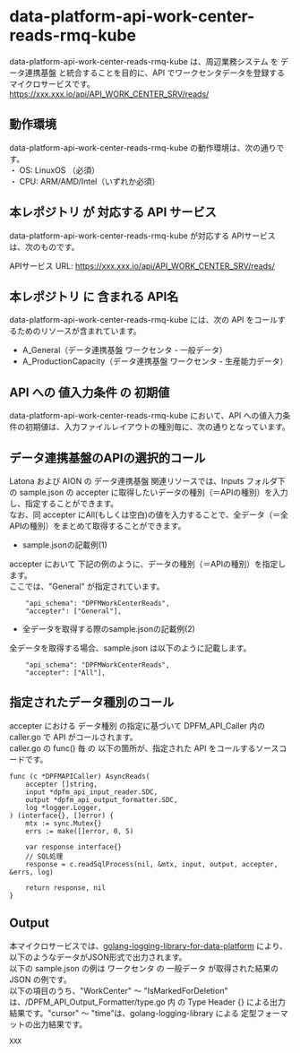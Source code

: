 # data-platform-api-work-center-reads-rmq-kube

data-platform-api-work-center-reads-rmq-kube は、周辺業務システム を データ連携基盤 と統合することを目的に、API でワークセンタデータを登録するマイクロサービスです。  
https://xxx.xxx.io/api/API_WORK_CENTER_SRV/reads/

## 動作環境

data-platform-api-work-center-reads-rmq-kube の動作環境は、次の通りです。  
・ OS: LinuxOS （必須）  
・ CPU: ARM/AMD/Intel（いずれか必須）  


## 本レポジトリ が 対応する API サービス
data-platform-api-work-center-reads-rmq-kube が対応する APIサービス は、次のものです。

APIサービス URL: https://xxx.xxx.io/api/API_WORK_CENTER_SRV/reads/

## 本レポジトリ に 含まれる API名
data-platform-api-work-center-reads-rmq-kube には、次の API をコールするためのリソースが含まれています。  

* A_General（データ連携基盤 ワークセンタ - 一般データ）
* A_ProductionCapacity（データ連携基盤 ワークセンタ - 生産能力データ）

## API への 値入力条件 の 初期値
data-platform-api-work-center-reads-rmq-kube において、API への値入力条件の初期値は、入力ファイルレイアウトの種別毎に、次の通りとなっています。  

## データ連携基盤のAPIの選択的コール

Latona および AION の データ連携基盤 関連リソースでは、Inputs フォルダ下の sample.json の accepter に取得したいデータの種別（＝APIの種別）を入力し、指定することができます。  
なお、同 accepter にAll(もしくは空白)の値を入力することで、全データ（＝全APIの種別）をまとめて取得することができます。  

* sample.jsonの記載例(1)  

accepter において 下記の例のように、データの種別（＝APIの種別）を指定します。  
ここでは、"General" が指定されています。    
  
```
	"api_schema": "DPFMWorkCenterReads",
	"accepter": ["General"],
```
  
* 全データを取得する際のsample.jsonの記載例(2)  

全データを取得する場合、sample.json は以下のように記載します。  

```
	"api_schema": "DPFMWorkCenterReads",
	"accepter": ["All"],
```

## 指定されたデータ種別のコール

accepter における データ種別 の指定に基づいて DPFM_API_Caller 内の caller.go で API がコールされます。  
caller.go の func() 毎 の 以下の箇所が、指定された API をコールするソースコードです。  

```
func (c *DPFMAPICaller) AsyncReads(
	accepter []string,
	input *dpfm_api_input_reader.SDC,
	output *dpfm_api_output_formatter.SDC,
	log *logger.Logger,
) (interface{}, []error) {
	mtx := sync.Mutex{}
	errs := make([]error, 0, 5)

	var response interface{}
	// SQL処理
	response = c.readSqlProcess(nil, &mtx, input, output, accepter, &errs, log)

	return response, nil
}
```

## Output  
本マイクロサービスでは、[golang-logging-library-for-data-platform](https://github.com/latonaio/golang-logging-library-for-data-platform) により、以下のようなデータがJSON形式で出力されます。  
以下の sample.json の例は ワークセンタ の 一般データ が取得された結果の JSON の例です。  
以下の項目のうち、"WorkCenter" ～ "IsMarkedForDeletion" は、/DPFM_API_Output_Formatter/type.go 内 の Type Header {} による出力結果です。"cursor" ～ "time"は、golang-logging-library による 定型フォーマットの出力結果です。  

```
XXX
```
